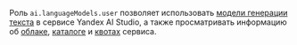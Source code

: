 Роль `ai.languageModels.user` позволяет использовать [модели генерации текста](../../../ai-studio/concepts/generation/models.md) в сервисе Yandex AI Studio, а также просматривать информацию об [облаке](../../../resource-manager/concepts/resources-hierarchy.md#cloud), [каталоге](../../../resource-manager/concepts/resources-hierarchy.md#folder) и [квотах](../../../ai-studio/concepts/limits.md#yandexgpt-quotas) сервиса.
